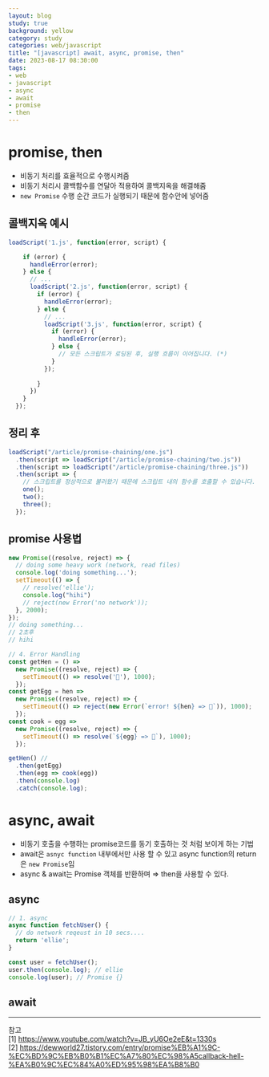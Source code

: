 ```yaml
---
layout: blog
study: true
background: yellow
category: study
categories: web/javascript
title: "[javascript] await, async, promise, then"
date: 2023-08-17 08:30:00
tags:
- web
- javascript
- async
- await
- promise
- then
---
```



# promise, then
- 비동기 처리를 효율적으로 수행시켜줌
- 비동기 처리시 콜백함수를 연달아 적용하여 콜백지옥을 해결해줌
- `new Promise` 수행 순간 코드가 실행되기 때문에 함수안에 넣어줌

## 콜백지옥 예시

```js
loadScript('1.js', function(error, script) {

    if (error) {
      handleError(error);
    } else {
      // ...
      loadScript('2.js', function(error, script) {
        if (error) {
          handleError(error);
        } else {
          // ...
          loadScript('3.js', function(error, script) {
            if (error) {
              handleError(error);
            } else {
              // 모든 스크립트가 로딩된 후, 실행 흐름이 이어집니다. (*)
            }
          });
  
        }
      })
    }
  });
```

## 정리 후

```js
loadScript("/article/promise-chaining/one.js")
  .then(script => loadScript("/article/promise-chaining/two.js"))
  .then(script => loadScript("/article/promise-chaining/three.js"))
  .then(script => {
    // 스크립트를 정상적으로 불러왔기 때문에 스크립트 내의 함수를 호출할 수 있습니다.
    one();
    two();
    three();
  });
```

## promise 사용법

```js
new Promise((resolve, reject) => {
  // doing some heavy work (network, read files)
  console.log('doing something...');
  setTimeout(() => {
    // resolve('ellie');
    console.log("hihi")
    // reject(new Error('no network'));
  }, 2000);
});
// doing something...
// 2초후
// hihi
```

```js
// 4. Error Handling
const getHen = () =>
  new Promise((resolve, reject) => {
    setTimeout(() => resolve('🐓'), 1000);
  });
const getEgg = hen =>
  new Promise((resolve, reject) => {
    setTimeout(() => reject(new Error(`error! ${hen} => 🥚`)), 1000);
  });
const cook = egg =>
  new Promise((resolve, reject) => {
    setTimeout(() => resolve(`${egg} => 🍳`), 1000);
  });

getHen() //
  .then(getEgg)
  .then(egg => cook(egg))
  .then(console.log)
  .catch(console.log);
```


# async, await
- 비동기 호출을 수행하는 promise코드를 동기 호출하는 것 처럼 보이게 하는 기법
- await은 `asnyc function` 내부에서만 사용 할 수 있고 async function의 return은 `new Promise`임
- async & await는 Promise 객체를 반환하며 ⇒ then을 사용할 수 있다.

## async

```js
// 1. async
async function fetchUser() {
  // do network reqeust in 10 secs....
  return 'ellie';
}

const user = fetchUser();
user.then(console.log); // ellie
console.log(user); // Promise {}
```

## await


---
참고  
[1] https://www.youtube.com/watch?v=JB_yU6Oe2eE&t=1330s  
[2] https://dewworld27.tistory.com/entry/promise%EB%A1%9C-%EC%BD%9C%EB%B0%B1%EC%A7%80%EC%98%A5callback-hell-%EA%B0%9C%EC%84%A0%ED%95%98%EA%B8%B0